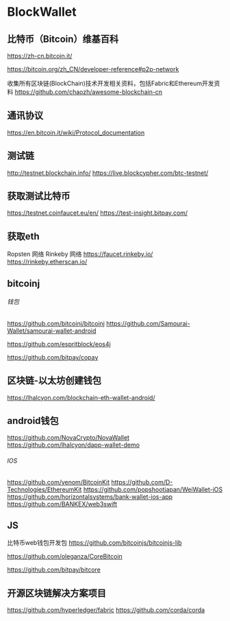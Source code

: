 # BlockWallet

 ##  比特币（Bitcoin）维基百科
https://zh-cn.bitcoin.it/

https://bitcoin.org/zh_CN/developer-reference#p2p-network

收集所有区块链(BlockChain)技术开发相关资料，包括Fabric和Ethereum开发资料
https://github.com/chaozh/awesome-blockchain-cn

## 通讯协议
https://en.bitcoin.it/wiki/Protocol_documentation

## 测试链
http://testnet.blockchain.info/
https://live.blockcypher.com/btc-testnet/

## 获取测试比特币
https://testnet.coinfaucet.eu/en/
https://test-insight.bitpay.com/

## 获取eth
Ropsten 网络
Rinkeby 网络
https://faucet.rinkeby.io/
https://rinkeby.etherscan.io/

## bitcoinj
###### 钱包
https://github.com/bitcoinj/bitcoinj
https://github.com/Samourai-Wallet/samourai-wallet-android

https://github.com/espritblock/eos4j


https://github.com/bitpay/copay

## 区块链-以太坊创建钱包
https://lhalcyon.com/blockchain-eth-wallet-android/


## android钱包
https://github.com/NovaCrypto/NovaWallet
https://github.com/lhalcyon/dapp-wallet-demo

###### IOS
https://github.com/yenom/BitcoinKit
https://github.com/D-Technologies/EthereumKit
https://github.com/popshootjapan/WeiWallet-iOS
https://github.com/horizontalsystems/bank-wallet-ios-app
https://github.com/BANKEX/web3swift

## JS
比特币web钱包开发包
https://github.com/bitcoinjs/bitcoinjs-lib

https://github.com/oleganza/CoreBitcoin

https://github.com/bitpay/bitcore

## 开源区块链解决方案项目
https://github.com/hyperledger/fabric
https://github.com/corda/corda
